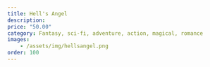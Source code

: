 ```yaml
---
title: Hell's Angel
description:
price: "50.00"
category: Fantasy, sci-fi, adventure, action, magical, romance
images: 
    - /assets/img/hellsangel.png
order: 100
---
```

